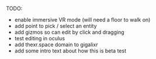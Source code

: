 TODO:


- enable immersive VR mode (will need a floor to walk on)
- add point to pick / select an entity
- add gizmos so can edit by click and dragging
- test editing in oculus
- add thexr.space domain to gigalixr
- add some intro text about how this is beta test

